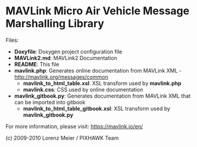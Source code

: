 # MAVLink Micro Air Vehicle Message Marshalling Library

Files:

- **Doxyfile**: Doxygen project configuration file
- **MAVLink2.md**: MAVLink2 Documentation
- **README**: This file
- **mavlink.php**: Generates online documentation from MAVLink XML - http://mavlink.org/messages/common
  - **mavlink_to_html_table.xsl**: XSL transform used by **mavlink.php**
  - **mavlink.css**: CSS used by online documentation
- **mavlink_gitbook.py**: Generates documentation from MAVLink XML that can be imported into gitbook
  - **mavlink_to_html_table_gitbook.xsl**: XSL transform used by **mavlink_gitbook.py**


For more information, please visit: https://mavlink.io/en/

(c) 2009-2010 Lorenz Meier / PIXHAWK Team

